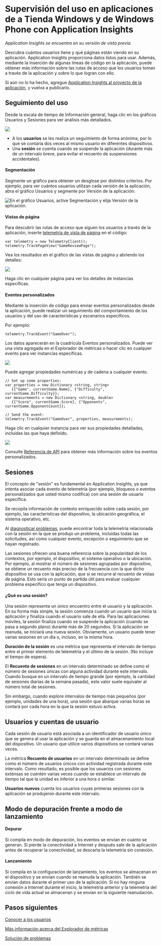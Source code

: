 <properties 
	pageTitle="Supervisión del uso en aplicaciones de a Tienda Windows y de Windows Phone con Application Insights" 
	description="Analice el uso de la aplicación de su dispositivo Windows con Application Insights." 
	services="application-insights" 
    documentationCenter="windows"
	authors="alancameronwills" 
	manager="douge"/>

<tags 
	ms.service="application-insights" 
	ms.workload="tbd" 
	ms.tgt_pltfrm="ibiza" 
	ms.devlang="na" 
	ms.topic="article" 
	ms.date="06/19/2015" 
	ms.author="awills"/>

#  Supervisión del uso en aplicaciones de a Tienda Windows y de Windows Phone con Application Insights

*Application Insights se encuentra en su versión de vista previa.*

Descubra cuántos usuarios tiene y qué páginas están viendo en su aplicación. Application Insights proporciona datos listos para usar. Además, mediante la inserción de algunas líneas de código en la aplicación, puede obtener más información sobre las rutas de acceso que los usuarios toman a través de la aplicación y sobre lo que logran con ello.

Si aún no lo ha hecho, agregue [Application Insights al proyecto de la aplicación][windows], y vuelva a publicarlo.


## <a name="usage"></a>Seguimiento del uso

Desde la escala de tiempo de Información general, haga clic en los gráficos Usuarios y Sesiones para ver análisis más detallados.


![](./media/app-insights-windows-usage/appinsights-d018-oview.png)

* A los **usuarios** se les realiza un seguimiento de forma anónima, por lo que se contaría dos veces al mismo usuario en diferentes dispositivos.
* Una **sesión** se cuenta cuando se suspende la aplicación (durante más de un intervalo breve, para evitar el recuento de suspensiones accidentales).

#### Segmentación

Segmente un gráfico para obtener un desglose por distintos criterios. Por ejemplo, para ver cuántos usuarios utilizan cada versión de la aplicación, abra el gráfico Usuarios y segmente por Versión de la aplicación:

![En el gráfico Usuarios, active Segmentación y elija Versión de la aplicación.](./media/app-insights-windows-usage/appinsights-d25-usage.png)


#### Vistas de página

Para descubrir las rutas de acceso que siguen los usuarios a través de la aplicación, inserte [telemetría de vista de página][api] en el código:

    var telemetry = new TelemetryClient();
    telemetry.TrackPageView("GameReviewPage");

Vea los resultados en el gráfico de las vistas de página y abriendo los detalles:

![](./media/app-insights-windows-usage/appinsights-d27-pages.png)

Haga clic en cualquier página para ver los detalles de instancias específicas.

#### Eventos personalizados

Mediante la inserción de código para enviar eventos personalizados desde la aplicación, puede realizar un seguimiento del comportamiento de los usuarios y del uso de características y escenarios específicos.

Por ejemplo:

    telemetry.TrackEvent("GameOver");

Los datos aparecerán en la cuadrícula Eventos personalizados. Puede ver una vista agregada en el Explorador de métricas o hacer clic en cualquier evento para ver instancias específicas.

![](./media/app-insights-windows-usage/appinsights-d28-events.png)


Puede agregar propiedades numéricas y de cadena a cualquier evento.


    // Set up some properties:
    var properties = new Dictionary <string, string> 
       {{"Game", currentGame.Name}, {"Difficulty", currentGame.Difficulty}};
    var measurements = new Dictionary <string, double>
       {{"Score", currentGame.Score}, {"Opponents", currentGame.OpponentCount}};

    // Send the event:
    telemetry.TrackEvent("GameOver", properties, measurements);


Haga clic en cualquier instancia para ver sus propiedades detalladas, incluidas las que haya definido.


![](./media/app-insights-windows-usage/appinsights-d29-eventProps.png)

Consulte [Referencia de API][api] para obtener más información sobre los eventos personalizados.

## Sesiones

El concepto de "sesión" es fundamental en Application Insights, ya que intenta asociar cada evento de telemetría (por ejemplo, bloqueos o eventos personalizados que usted mismo codifica) con una sesión de usuario específica.

Se recopila información de contexto enriquecido sobre cada sesión, por ejemplo, las características del dispositivo, la ubicación geográfica, el sistema operativo, etc.

Al [diagnosticar problemas][diagnostic], puede encontrar toda la telemetría relacionada con la sesión en la que se produjo un problema, incluidas todas las solicitudes, así como cualquier evento, excepción o seguimiento que se hayan registrado.

Las sesiones ofrecen una buena referencia sobre la popularidad de los contextos, por ejemplo, el dispositivo, el sistema operativo o la ubicación. Por ejemplo, al mostrar el número de sesiones agrupadas por dispositivo, se obtiene un recuento más preciso de la frecuencia con la que dicho dispositivo se usa con la aplicación, que si se recurre al recuento de vistas de página. Esto sería un punto de partida útil para evaluar cualquier problema específico que tenga un dispositivo.


#### ¿Qué es una sesión?

Una sesión representa un único encuentro entre el usuario y la aplicación. En su forma más simple, la sesión comienza cuando un usuario que inicia la aplicación y finaliza cuando el usuario sale de ella. Para las aplicaciones móviles, la sesión finaliza cuando se suspende la aplicación (cuando se pasa a segundo plano) durante más de 20 segundos. Si la aplicación se reanuda, se iniciará una nueva sesión. Obviamente, un usuario puede tener varias sesiones en un día o, incluso, en la misma hora.

**Duración de la sesión** es una métrica que representa el intervalo de tiempo entre el primer elemento de telemetría y el último de la sesión. (No incluye el tiempo de espera).


El **Recuento de sesiones** en un intervalo determinado se define como el número de sesiones únicas con alguna actividad durante este intervalo. Cuando busque en un intervalo de tiempo grande (por ejemplo, la cantidad de sesiones diarias de la semana pasada), este valor suele equivaler al número total de sesiones.

Sin embargo, cuando explore intervalos de tiempo más pequeños (por ejemplo, unidades de una hora), una sesión que abarque varias horas se contará por cada hora en la que la sesión estuvo activa.

## Usuarios y cuentas de usuario

Cada sesión de usuario está asociada a un identificador de usuario único que se genera al usar la aplicación y se guarda en el almacenamiento local del dispositivo. Un usuario que utilice varios dispositivos se contará varias veces.

La métrica **Recuento de usuarios** en un intervalo determinado se define como el número de usuarios únicos con actividad registrada durante este intervalo. Como resultado, es posible que los usuarios con sesiones extensas se cuenten varias veces cuando se establece un intervalo de tiempo tal que la unidad es inferior a una hora o similar.

**Usuarios nuevos** cuenta los usuarios cuyas primeras sesiones con la aplicación se produjeron durante este intervalo.


## <a name="debug"></a>Modo de depuración frente a modo de lanzamiento

#### Depurar

Si compila en modo de depuración, los eventos se envían en cuanto se generan. Si pierde la conectividad a Internet y después sale de la aplicación antes de recuperar la conectividad, se descarta la telemetría sin conexión.

#### Lanzamiento

Si compila en la configuración de lanzamiento, los eventos se almacenan en el dispositivo y se envían cuando se reanuda la aplicación. También se envían datos durante el primer uso de la aplicación. Si no hay ninguna conexión a Internet durante el inicio, la telemetría anterior y la telemetría del ciclo de vida actual se almacenan y se envían en la siguiente reanudación.

## <a name="next"></a>Pasos siguientes

[Conocer a los usuarios][knowUsers]

[Más información acerca del Explorador de métricas][metrics]


[Solución de problemas][qna]




<!--Link references-->

[api]: app-insights-api-custom-events-metrics.md
[diagnostic]: app-insights-diagnostic-search.md
[knowUsers]: app-insights-overview-usage.md
[metrics]: app-insights-metrics-explorer.md
[portal]: http://portal.azure.com/
[qna]: app-insights-troubleshoot-faq.md
[windows]: app-insights-windows-get-started.md


 

<!---HONumber=August15_HO6-->